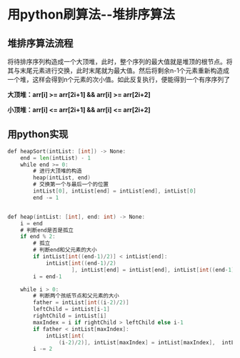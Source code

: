 # 用python刷算法--堆排序算法

## 堆排序算法流程

将待排序序列构造成一个大顶堆，此时，整个序列的最大值就是堆顶的根节点。将其与末尾元素进行交换，此时末尾就为最大值。然后将剩余n-1个元素重新构造成一个堆，这样会得到n个元素的次小值。如此反复执行，便能得到一个有序序列了

**大顶堆：arr[i] >= arr[2i+1] && arr[i] >= arr[2i+2]**  

**小顶堆：arr[i] <= arr[2i+1] && arr[i] <= arr[2i+2]** 

## 用python实现

```go
def heapSort(intList: [int]) -> None:
    end = len(intList) - 1
    while end >= 0:
        # 进行大顶堆的构造
        heap(intList, end)
        # 交换第一个与最后一个的位置
        intList[0], intList[end] = intList[end], intList[0]
        end -= 1


def heap(intList: [int], end: int) -> None:
    i = end
    # 判断end是否是孤立
    if end % 2:
        # 孤立
        # 判断end和父元素的大小
        if intList[int((end-1)/2)] < intList[end]:
            intList[int((end-1)/2)
                    ], intList[end] = intList[end], intList[int((end-1)/2)]
        i = end-1

    while i > 0:
        # 判断两个孩纸节点和父元素的大小
        father = intList[int((i-2)/2)]
        leftChild = intList[i-1]
        rightChild = intList[i]
        maxIndex = i if rightChild > leftChild else i-1
        if father < intList[maxIndex]:
            intList[int(
                (i-2)/2)], intList[maxIndex] = intList[maxIndex],  intList[int((i-2)/2)]
        i -= 2
```

